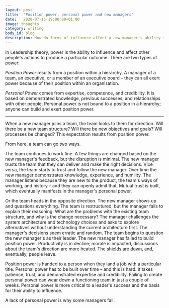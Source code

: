 ```yaml
---
layout: post
title:  "Position power, personal power and new managers"
date:   2020-07-15 19:00:00+01:00
image: thoughts
category: writing
body_id: blog
description: How do forms of influence affect a new manager's ability to lead.
---
```


In Leadership theory, power is the ability to influence and affect other people's actions to produce a particular outcome. There are two types of power:

_Position Power_ results from a position within a hierarchy. A manager of a team, an executive, or a member of an executive board – they can all exert power because of their position within an organisation. 

_Personal Power_ comes from expertise, competence, and credibility. It is based on demonstrated knowledge, previous successes, and relationships with other people. Personal power is not bound to a position in a hierarchy; anyone can build and exert position power. 

---

When a new manager joins a team, the team looks to them for direction. Will there be a new team structure? Will there be new objectives and goals? Will processes be changed? This expectation results from position power. 

From here, a team can go two ways. 

The team continues to work fine. A few things are changed based on the new manager's feedback, but the disruption is minimal. The new manager trusts the team that they can deliver and make the right decisions. Vice versa, the team starts to trust and follow the new manager. Over time the new manager demonstrates knowledge, experience, and humility. The manager listens because they are new to the product, the team's ways of working, and history – and they can openly admit that. Mutual trust is built, which eventually manifests in the manager's personal power. 

Or the team heads in the opposite direction. The new manager shows up and questions everything. The team is restructured, but the manager fails to explain their reasoning: What are the problems with the existing team structure, and why is the change necessary? The manager challenges the system architecture and technology choices and asks to explore alternatives without understanding the current architecture first. The manager's decisions seem erratic and random. The team begins to question the new manager's as their leader. The new manager has failed to build position power. Productivity is in decline; morale is impacted, discussions about the team's direction are more heated. The [shields are down](https://randsinrepose.com/archives/shields-down/), and, eventually, people leave.

Position power is handed to a person when they land a job with a particular title. Personal power has to be built over time – and this is hard. It takes patience, trust, and demonstrated expertise and credibility. Failing to create personal power can wear down a functioning team in just a couple of weeks. Personal power is more critical to a leader's success and the basis for their ability to influence.

A lack of personal power is why some managers fail.
